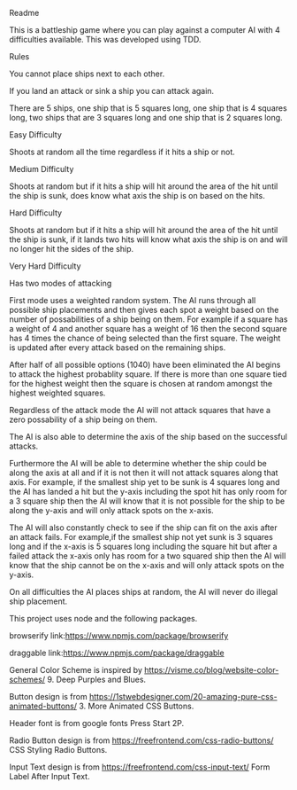 Readme

This is a battleship game where you can play against a computer AI with 4 difficulties available. This was developed using TDD.

Rules

You cannot place ships next to each other.

If you land an attack or sink a ship you can attack again.

There are 5 ships, one ship that is 5 squares long, one ship that is 4 squares long, two ships that are 3 squares long and one ship that is 2 squares long.

Easy Difficulty

Shoots at random all the time regardless if it hits a ship or not.

Medium Difficulty

Shoots at random but if it hits a ship will hit around the area of the hit until the ship is sunk, does know what axis the ship is on based on the hits.

Hard Difficulty

Shoots at random but if it hits a ship will hit around the area of the hit until the ship is sunk, if it lands two hits will know what axis the ship is on and will no longer hit the sides of the ship.

Very Hard Difficulty

Has two modes of attacking

First mode uses a weighted random system. The AI runs through all possible ship placements and then gives each spot a weight based on the number of possabilities of a ship being on them. For example if a square has a weight of 4 and another square has a weight of 16 then the second square has 4 times the chance of being selected than the first square. The weight is updated after every attack based on the remaining ships.

After half of all possible options (1040) have been eliminated the AI begins to attack the highest probablity square. If there is more than one square tied for the highest weight then the square is chosen at random amongst the highest weighted squares.

Regardless of the attack mode the AI will not attack squares that have a zero possability of a ship being on them.

The AI is also able to determine the axis of the ship based on the successful attacks.

Furthermore the AI will be able to determine whether the ship could be along the axis at all and if it is not then it will not attack squares along that axis. For example, if the smallest ship yet to be sunk is 4 squares long and the AI has landed a hit but the y-axis including the spot hit has only room for a 3 square ship then the AI will know that it is not possible for the ship to be along the y-axis and will only attack spots on the x-axis. 

The AI will also constantly check to see if the ship can fit on the axis after an attack fails. For example,if the smallest ship not yet sunk is 3 squares long and if the x-axis is 5 squares long including the square hit but after a failed attack the x-axis only has room for a two squared ship then the AI will know that the ship cannot be on the x-axis and will only attack spots on the y-axis.

On all difficulties the AI places ships at random, the AI will never do illegal ship placement.

This project uses node and the following packages.

browserify link:https://www.npmjs.com/package/browserify

draggable link:https://www.npmjs.com/package/draggable


General Color Scheme is inspired by https://visme.co/blog/website-color-schemes/ 9. Deep Purples and Blues.

Button design is from https://1stwebdesigner.com/20-amazing-pure-css-animated-buttons/ 3. More Animated CSS Buttons.

Header font is from google fonts Press Start 2P.

Radio Button design is from https://freefrontend.com/css-radio-buttons/ CSS Styling Radio Buttons.

Input Text design is from https://freefrontend.com/css-input-text/ Form Label After Input Text.
